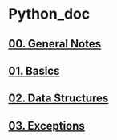 # Python_doc

## [00. General Notes](00-general-notes.md)

## [01. Basics](01-basics.md)

## [02. Data Structures](02-data-structures.md)

## [03. Exceptions](03-exceptions.md)
